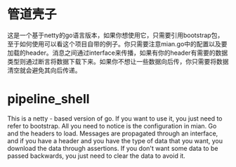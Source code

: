 # 管道壳子
这是一个基于netty的go语言版本，如果你想使用它，只需要引用bootstrap包，至于如何使用可以看这个项目自带的例子。你只需要注意mian.go中的配置以及要
加载的header。消息之间通过interface来传播，如果有你的header有需要的数据类型则通过断言将数据下载下来。如果你不想让一些数据向后传，你只需要将数据
清空就会避免其向后传递。
# pipeline_shell
This is a netty - based version of go. If you want to use it, you just need to refer to bootstrap. All you need to notice is the
configuration in mian. Go and the headers to load. Messages are propagated through an interface, and if you have a header
and you have the type of data that you want, you download the data through assertions. If you don't want some data to be
passed backwards, you just need to clear the data to avoid it.
